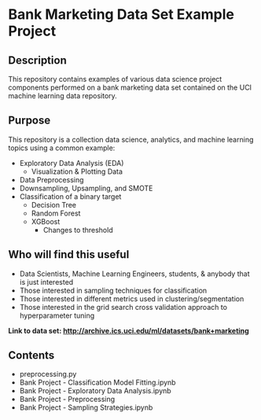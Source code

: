 # Bank Marketing Data Set Example Project

## Description

This repository contains examples of various data science project components performed on a bank marketing data set contained on the UCI machine learning data repository.

## Purpose

This repository is a collection data science, analytics, and machine learning topics using a common example:

+ Exploratory Data Analysis (EDA)
    + Visualization & Plotting Data
+ Data Preprocessing
+ Downsampling, Upsampling, and SMOTE
+ Classification of a binary target
  + Decision Tree
  + Random Forest
  + XGBoost
      + Changes to threshold

## Who will find this useful

+ Data Scientists, Machine Learning Engineers, students, & anybody that is just interested
+ Those interested in sampling techniques for classification
+ Those interested in different metrics used in clustering/segmentation
+ Those interested in the grid search cross validation approach to hyperparameter tuning

**Link to data set: <http://archive.ics.uci.edu/ml/datasets/bank+marketing>**

## Contents

+ preprocessing.py
+ Bank Project - Classification Model Fitting.ipynb
+ Bank Project - Exploratory Data Analysis.ipynb
+ Bank Project - Preprocessing
+ Bank Project - Sampling Strategies.ipynb